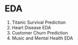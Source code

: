 # EDA
1. Titanic Survival Prediction
2. Heart Disease EDA
3. Customer Churn Prediction
4. Music and Mental Health EDA
